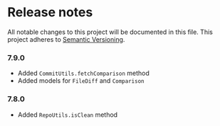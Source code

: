 # Release notes
All notable changes to this project will be documented in this file.
This project adheres to [Semantic Versioning](http://semver.org/).

### 7.9.0

- Added `CommitUtils.fetchComparison` method
- Added models for `FileDiff` and `Comparison`

### 7.8.0

- Added `RepoUtils.isClean` method

